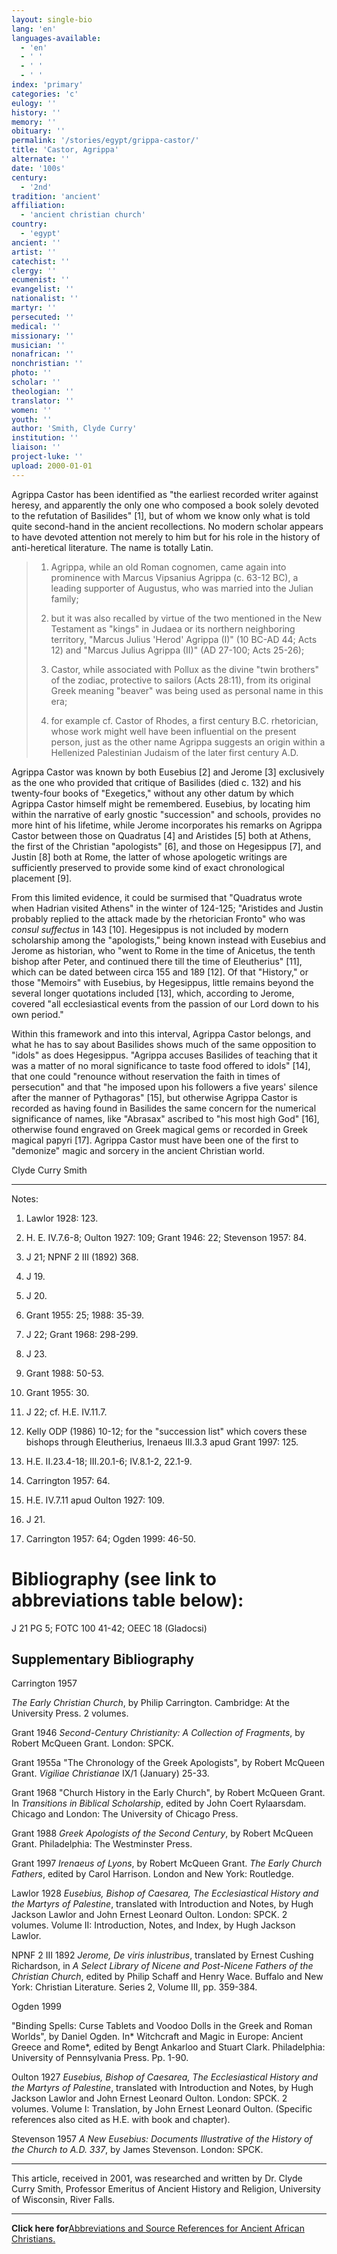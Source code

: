 ```yaml
---
layout: single-bio
lang: 'en'
languages-available:
  - 'en'
  - ' '
  - ' '
  - ' '
index: 'primary'
categories: 'c'
eulogy: ''
history: ''
memory: ''
obituary: ''
permalink: '/stories/egypt/grippa-castor/'
title: 'Castor, Agrippa'
alternate: ''
date: '100s'
century:
  - '2nd'
tradition: 'ancient'
affiliation:
  - 'ancient christian church'
country:
  - 'egypt'
ancient: ''
artist: ''
catechist: ''
clergy: ''
ecumenist: ''
evangelist: ''
nationalist: ''
martyr: ''
persecuted: ''
medical: ''
missionary: ''
musician: ''
nonafrican: ''
nonchristian: ''
photo: ''
scholar: ''
theologian: ''
translator: ''
women: ''
youth: ''
author: 'Smith, Clyde Curry'
institution: ''
liaison: ''
project-luke: ''
upload: 2000-01-01
---
```



Agrippa Castor has been identified as "the earliest recorded writer against heresy, and apparently the only one who composed a book solely devoted to the refutation of Basilides" [1], but of whom we know only what is told quite second-hand in the ancient recollections.  No modern scholar appears to have devoted attention not merely to him but for his role in the history of anti-heretical literature.  The name is totally Latin.

> 1.  Agrippa, while an old Roman cognomen, came again into prominence with Marcus Vipsanius Agrippa (c. 63-12 BC), a leading supporter of Augustus, who was married into the Julian family;
> 
> 2.  but it was also recalled by virtue of the two mentioned in the New Testament as "kings" in Judaea or its northern neighboring territory, "Marcus Julius 'Herod' Agrippa (I)" (10 BC-AD 44; Acts 12) and "Marcus Julius Agrippa (II)" (AD 27-100; Acts 25-26);
> 
> 3.  Castor, while associated with Pollux as the divine "twin brothers" of the zodiac, protective to sailors (Acts 28:11), from its original Greek meaning "beaver" was being used as personal name in this era;
> 
> 4.  for example cf. Castor of Rhodes, a first century B.C. rhetorician, whose work might well have been influential on the present person, just as the other name Agrippa suggests an origin within a Hellenized Palestinian Judaism of the later first century A.D.
> 

Agrippa Castor was known by both Eusebius [2] and Jerome [3] exclusively as the one who provided that critique of Basilides (died c. 132) and his twenty-four books of "Exegetics," without any other datum by which Agrippa Castor himself might be remembered.  Eusebius, by locating him within the narrative of early gnostic "succession" and schools, provides no more hint of his lifetime, while Jerome incorporates his remarks on Agrippa Castor between those on Quadratus [4] and Aristides [5] both at Athens, the first of the Christian "apologists" [6], and those on Hegesippus [7], and Justin [8] both at Rome, the latter of whose apologetic writings are sufficiently preserved to provide some kind of exact chronological placement [9].

From this limited evidence, it could be surmised that "Quadratus wrote when Hadrian visited Athens" in the winter of 124-125; "Aristides and Justin probably replied to the attack made by the rhetorician Fronto" who was *consul suffectus* in 143 [10].  Hegesippus is not included by modern scholarship among the "apologists," being known instead with Eusebius and Jerome as historian, who "went to Rome in the time of Anicetus, the tenth bishop after Peter, and continued there till the time of Eleutherius" [11], which can be dated between circa 155 and 189 [12].  Of that "History," or those "Memoirs" with Eusebius, by Hegesippus, little remains beyond the several longer quotations included [13], which, according to Jerome, covered "all ecclesiastical events from the passion of our Lord down to his own period."

Within this framework and into this interval, Agrippa Castor belongs, and what he has to say about Basilides shows much of the same opposition to "idols" as does Hegesippus.  "Agrippa accuses Basilides of teaching that it was a matter of no moral significance to taste food offered to idols" [14], that one could "renounce without reservation the faith in times of persecution" and that "he imposed upon his followers a five years' silence after the manner of Pythagoras" [15], but otherwise Agrippa Castor is recorded as having found in Basilides the same concern for the numerical significance of names, like "Abrasax" ascribed to "his most high God" [16], otherwise found engraved on Greek magical gems or recorded in Greek magical papyri [17].  Agrippa Castor must have been one of the first to "demonize" magic and sorcery in the ancient Christian world.

Clyde Curry Smith

---

Notes:

1. Lawlor 1928: 123.

2. H. E. IV.7.6-8; Oulton 1927: 109; Grant 1946: 22; Stevenson 1957: 84.

3.  J 21; NPNF 2 III (1892) 368.

4. J 19.

5. J 20.

6. Grant 1955: 25; 1988: 35-39.

7. J 22; Grant 1968: 298-299.

8. J 23.

9. Grant 1988: 50-53.

10. Grant 1955: 30.

11. J 22; cf. H.E. IV.11.7.

12. Kelly ODP (1986) 10-12; for the "succession list" which covers these bishops through Eleutherius, Irenaeus III.3.3 apud Grant 1997: 125.

13. H.E. II.23.4-18; III.20.1-6; IV.8.1-2, 22.1-9.

14. Carrington 1957: 64.

15. H.E. IV.7.11 apud Oulton 1927: 109.

16.  J 21.

17. Carrington 1957: 64; Ogden 1999: 46-50.

# Bibliography (see link to abbreviations table below):

J 21
PG 5; FOTC 100 41-42; OEEC 18 (Gladocsi)

## Supplementary Bibliography

Carrington 1957

*The Early Christian Church*, by Philip Carrington.  Cambridge: At the University Press.  2 volumes.

Grant 1946
*Second-Century Christianity:  A Collection of Fragments*, by Robert McQueen Grant.  London:  SPCK.

Grant 1955a 
"The Chronology of the Greek Apologists", by Robert McQueen Grant.  *Vigiliae Christianae* IX/1 (January) 25-33.

Grant 1968 
"Church History in the Early Church", by Robert McQueen Grant.  In *Transitions in Biblical Scholarship*, edited by John Coert Rylaarsdam.  Chicago and London:  The University of Chicago Press.

Grant 1988 
*Greek Apologists of the Second Century*, by Robert McQueen Grant.  Philadelphia:  The Westminster Press.

Grant 1997 
*Irenaeus of Lyons*, by Robert McQueen Grant.  *The Early Church Fathers*, edited by Carol Harrison.  London and New York:  Routledge.

Lawlor 1928 
*Eusebius, Bishop of Caesarea, The Ecclesiastical History and the Martyrs of Palestine*, translated with Introduction and Notes, by Hugh Jackson Lawlor and John Ernest Leonard Oulton.  London:  SPCK.  2 volumes.  Volume II:  Introduction, Notes, and Index, by Hugh Jackson Lawlor.

NPNF 2 III 1892
*Jerome, De viris inlustribus*, translated by Ernest Cushing Richardson, in *A Select Library of Nicene and Post-Nicene Fathers of the Christian Church*, edited by Philip Schaff and Henry Wace.  Buffalo and New York:  Christian Literature.  Series 2, Volume III, pp. 359-384.

Ogden 1999

"Binding Spells:  Curse Tablets and Voodoo Dolls in the Greek and Roman Worlds", by Daniel Ogden.  In* Witchcraft and Magic in Europe:  Ancient Greece and Rome*, edited by Bengt Ankarloo and Stuart Clark.  Philadelphia:  University of Pennsylvania Press.  Pp. 1-90.

Oulton 1927
*Eusebius, Bishop of Caesarea, The Ecclesiastical History and the Martyrs of Palestine*, translated with Introduction and Notes, by Hugh Jackson Lawlor and John Ernest Leonard Oulton.  London:  SPCK.  2 volumes.  Volume I:  Translation, by John Ernest Leonard Oulton.  (Specific references also cited as H.E. with book and chapter).

Stevenson 1957
*A New Eusebius:  Documents Illustrative of the History of the Church to A.D. 337*, by James Stevenson.  London:  SPCK.

---

This article, received in 2001, was researched and written by Dr. Clyde Curry Smith, Professor Emeritus of Ancient History and Religion, University of Wisconsin, River Falls.

---

**Click here for**[Abbreviations and Source References for Ancient African Christians.](ccs-supplem_biblio.html)